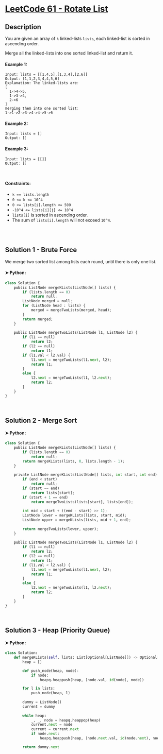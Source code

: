 
# [LeetCode 61 - Rotate List](https://leetcode.com/problems/rotate-list/description/)


## Description

You are given an array of `k` linked-lists `lists`, each linked-list is sorted in ascending order.

Merge all the linked-lists into one sorted linked-list and return it.


#### Example 1:

```
Input: lists = [[1,4,5],[1,3,4],[2,6]]
Output: [1,1,2,3,4,4,5,6]
Explanation: The linked-lists are:
[
  1->4->5,
  1->3->4,
  2->6
]
merging them into one sorted list:
1->1->2->3->4->4->5->6
```

#### Example 2:

```
Input: lists = []
Output: []
```

#### Example 3:

```
Input: lists = [[]]
Output: []
```

<br/>

#### Constraints:
  * `k == lists.length`
  * `0 <= k <= 10^4`
  * `0 <= lists[i].length <= 500`
  * `-10^4 <= lists[i][j] <= 10^4`
  * `lists[i]` is sorted in ascending order.
  * The sum of `lists[i].length` will not exceed `10^4`.

<br/>


<br/>

## Solution 1 - Brute Force
We merge two sorted list among lists each round, until there is only one list.

#### ➤ Python:
```python
class Solution {
    public ListNode mergeKLists(ListNode[] lists) {
        if (lists.length == 0)
            return null;
        ListNode merged = null;
        for (ListNode head : lists) {
            merged = mergeTwoLists(merged, head);
        }
        return merged;
    }
    
    public ListNode mergeTwoLists(ListNode l1, ListNode l2) {
        if (l1 == null)
            return l2;
        if (l2 == null)
            return l1;
        if (l1.val < l2.val) {
            l1.next = mergeTwoLists(l1.next, l2);
            return l1;
        }
        else {
            l2.next = mergeTwoLists(l1, l2.next);
            return l2;
        }
    }
}
```

<br/>

## Solution 2 - Merge Sort
#### ➤ Python:
``` python
class Solution {
    public ListNode mergeKLists(ListNode[] lists) {
        if (lists.length == 0)
            return null;
        return mergeKLists(lists, 0, lists.length - 1);
    }
    
    private ListNode mergeKLists(ListNode[] lists, int start, int end) {
        if (end < start)
            return null;
        if (start == end)
            return lists[start];
        if (start + 1 == end)
            return mergeTwoLists(lists[start], lists[end]);
        
        int mid = start + ((end - start) >> 1);
        ListNode lower = mergeKLists(lists, start, mid);
        ListNode upper = mergeKLists(lists, mid + 1, end);
        
        return mergeTwoLists(lower, upper);
    }
    
    public ListNode mergeTwoLists(ListNode l1, ListNode l2) {
        if (l1 == null)
            return l2;
        if (l2 == null)
            return l1;
        if (l1.val < l2.val) {
            l1.next = mergeTwoLists(l1.next, l2);
            return l1;
        }
        else {
            l2.next = mergeTwoLists(l1, l2.next);
            return l2;
        }
    }
}

```

<br/>

## Solution 3 - Heap (Priority Queue)
#### ➤ Python:
``` python
class Solution:
    def mergeKLists(self, lists: List[Optional[ListNode]]) -> Optional[ListNode]:
        heap = []

        def push_node(heap, node):
            if node:
                heapq.heappush(heap, (node.val, id(node), node))

        for l in lists:
            push_node(heap, l)
        
        dummy = ListNode()
        current = dummy
        
        while heap:
            _, _, node = heapq.heappop(heap)
            current.next = node
            current = current.next
            if node.next:
                heapq.heappush(heap, (node.next.val, id(node.next), node.next))

        return dummy.next
```
<!-- end -->
